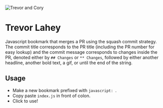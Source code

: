 ![Trevor and Cory](https://i.redditmedia.com/yS1a8y5RbIBCdkW27Uj9UbI330asVSydmc_jPYEY7G0.png?s=b282e59aad2ac74c2d29d8642f9c4e4c)

# Trevor Lahey

Javascript bookmark that merges a PR using the squash commit strategy. The commit title
corresponds to the PR title (including the PR number for easy lookup) and the commit
message corresponds to changes inside the PR, denoted either by `## Changes` or `** Changes`,
followed by either another headline, another bold text, a gif, or until the end of the string.

## Usage

* Make a new bookmark prefixed with `javascript: `.
* Copy paste `index.js` in front of colon.
* Click to use!
